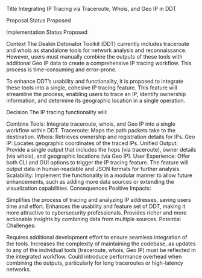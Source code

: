 Title
Integrating IP Tracing via Traceroute, Whois, and Geo IP in DDT

Proposal Status
Proposed

Implementation Status
Proposed

Context
The Deakin Detonator Toolkit (DDT) currently includes traceroute and whois as standalone tools for network analysis and reconnaissance. However, users must manually combine the outputs of these tools with additional Geo IP data to create a comprehensive IP tracing workflow. This process is time-consuming and error-prone.

To enhance DDT’s usability and functionality, it is proposed to integrate these tools into a single, cohesive IP tracing feature. This feature will streamline the process, enabling users to trace an IP, identify ownership information, and determine its geographic location in a single operation.

Decision
The IP tracing functionality will:

Combine Tools: Integrate traceroute, whois, and Geo IP into a single workflow within DDT.
Traceroute: Maps the path packets take to the destination.
Whois: Retrieves ownership and registration details for IPs.
Geo IP: Locates geographic coordinates of the traced IPs.
Unified Output: Provide a single output that includes the hops (via traceroute), owner details (via whois), and geographic locations (via Geo IP).
User Experience: Offer both CLI and GUI options to trigger the IP tracing feature. The feature will output data in human-readable and JSON formats for further analysis.
Scalability: Implement the functionality in a modular manner to allow future enhancements, such as adding more data sources or extending the visualization capabilities.
Consequences
Positive Impacts:

Simplifies the process of tracing and analyzing IP addresses, saving users time and effort.
Enhances the usability and feature set of DDT, making it more attractive to cybersecurity professionals.
Provides richer and more actionable insights by combining data from multiple sources.
Potential Challenges:

Requires additional development effort to ensure seamless integration of the tools.
Increases the complexity of maintaining the codebase, as updates to any of the individual tools (traceroute, whois, Geo IP) must be reflected in the integrated workflow.
Could introduce performance overhead when combining the outputs, particularly for long traceroutes or high-latency networks.
